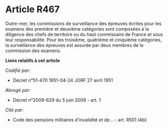 # Article R467

Outre-mer, les commissions de surveillance des épreuves écrites pour les examens des première et deuxième catégories sont
composées à la diligence des chefs de territoire ou du haut commissaire de France et sous leur responsabilité. Pour les
troisième, quatrième et cinquième catégories, la surveillance des épreuves est assurée par deux membres de la commission des
examens.

**Liens relatifs à cet article**

_Codifié par_:

  - Décret n°51-470 1951-04-24 JORF 27 avril 1951

_Abrogé par_:

  - Décret n°2009-629 du 5 juin 2009 - art. 1

_Cité par_:

  - Code des pensions militaires d'invalidité et de... - art. R501 (Ab)
